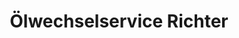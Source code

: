 ---
title: "Ölwechselservice Richter"
url: /bochum/oelwechselservice-richter/
shop: Autowerkstatt
---